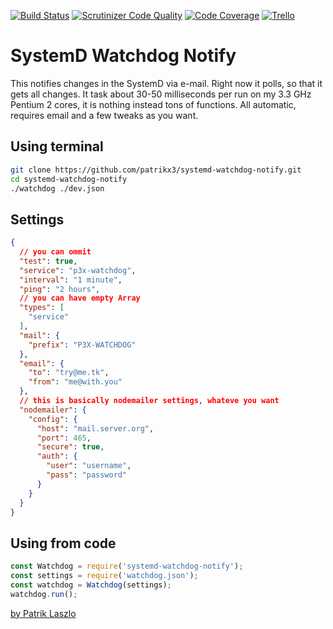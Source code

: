 [//]: #@corifeus-header


[![Build Status](https://travis-ci.org/patrikx3/systemd-watchdog-notify.svg?branch=master)](https://travis-ci.org/patrikx3/systemd-watchdog-notify)
[![Scrutinizer Code Quality](https://scrutinizer-ci.com/g/patrikx3/systemd-watchdog-notify/badges/quality-score.png?b=master)](https://scrutinizer-ci.com/g/patrikx3/systemd-watchdog-notify/?branch=master)
[![Code Coverage](https://scrutinizer-ci.com/g/patrikx3/systemd-watchdog-notify/badges/coverage.png?b=master)](https://scrutinizer-ci.com/g/patrikx3/systemd-watchdog-notify/?branch=master)  [![Trello](https://img.shields.io/badge/Trello-p3x-026aa7.svg)](https://trello.com/b/gqKHzZGy/p3x)


[//]: #corifeus-header:end

# SystemD Watchdog Notify 
This notifies changes in the SystemD via e-mail.
Right now it polls, so that it gets all changes. It task about 30-50 milliseconds per run on my 3.3 GHz Pentium 2 cores, it is nothing instead tons of functions. All automatic, requires email and a few tweaks as you want.

## Using terminal
```bash
git clone https://github.com/patrikx3/systemd-watchdog-notify.git
cd systemd-watchdog-notify
./watchdog ./dev.json
```

## Settings 
```json
{
  // you can ommit
  "test": true,
  "service": "p3x-watchdog",
  "interval": "1 minute",
  "ping": "2 hours",
  // you can have empty Array
  "types": [
    "service"
  ],
  "mail": {
    "prefix": "P3X-WATCHDOG"
  },
  "email": {
    "to": "try@me.tk",
    "from": "me@with.you"
  },
  // this is basically nodemailer settings, whateve you want
  "nodemailer": {
    "config": {
      "host": "mail.server.org",
      "port": 465,
      "secure": true,
      "auth": {
        "user": "username",
        "pass": "password"
      }
    }
  }
}
```

## Using from code
```javascript
const Watchdog = require('systemd-watchdog-notify');
const settings = require('watchdog.json');
const watchdog = Watchdog(settings);
watchdog.run();
```

[//]: #@corifeus-footer

[by Patrik Laszlo](http://patrikx3.tk)

[//]: #@corifeus-footer:end